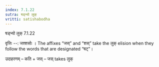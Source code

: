 ```yaml
---
index: 7.1.22
sutra: षड्भ्यो लुक्
vritti: satishabodha
---
```



 षड्भ्यो लुक् 7.1.22 


वृत्तिः --: जश्शसोः । The affixes “जस्” and “शस्” take the लुक् elision when they follow the words that are designated “षट्”। 


उदाहरणम् – कति + जस् – जस् takes लुक् 



